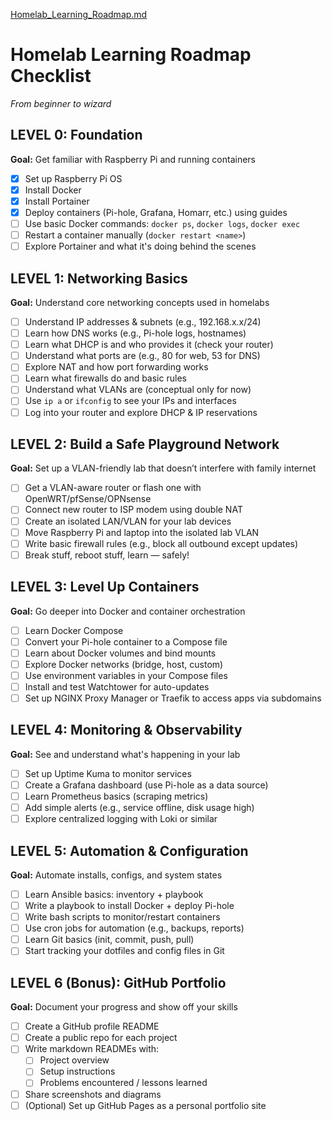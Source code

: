 
[Homelab_Learning_Roadmap.md](https://github.com/user-attachments/files/19797577/Homelab_Learning_Roadmap.md)

# Homelab Learning Roadmap Checklist
*From beginner to wizard*

## LEVEL 0: Foundation
**Goal:** Get familiar with Raspberry Pi and running containers
- [x] Set up Raspberry Pi OS
- [x] Install Docker
- [x] Install Portainer
- [x] Deploy containers (Pi-hole, Grafana, Homarr, etc.) using guides
- [ ] Use basic Docker commands: `docker ps`, `docker logs`, `docker exec`
- [ ] Restart a container manually (`docker restart <name>`)
- [ ] Explore Portainer and what it's doing behind the scenes

## LEVEL 1: Networking Basics
**Goal:** Understand core networking concepts used in homelabs
- [ ] Understand IP addresses & subnets (e.g., 192.168.x.x/24)
- [ ] Learn how DNS works (e.g., Pi-hole logs, hostnames)
- [ ] Learn what DHCP is and who provides it (check your router)
- [ ] Understand what ports are (e.g., 80 for web, 53 for DNS)
- [ ] Explore NAT and how port forwarding works
- [ ] Learn what firewalls do and basic rules
- [ ] Understand what VLANs are (conceptual only for now)
- [ ] Use `ip a` or `ifconfig` to see your IPs and interfaces
- [ ] Log into your router and explore DHCP & IP reservations

## LEVEL 2: Build a Safe Playground Network
**Goal:** Set up a VLAN-friendly lab that doesn’t interfere with family internet
- [ ] Get a VLAN-aware router or flash one with OpenWRT/pfSense/OPNsense
- [ ] Connect new router to ISP modem using double NAT
- [ ] Create an isolated LAN/VLAN for your lab devices
- [ ] Move Raspberry Pi and laptop into the isolated lab VLAN
- [ ] Write basic firewall rules (e.g., block all outbound except updates)
- [ ] Break stuff, reboot stuff, learn — safely!

## LEVEL 3: Level Up Containers
**Goal:** Go deeper into Docker and container orchestration
- [ ] Learn Docker Compose
- [ ] Convert your Pi-hole container to a Compose file
- [ ] Learn about Docker volumes and bind mounts
- [ ] Explore Docker networks (bridge, host, custom)
- [ ] Use environment variables in your Compose files
- [ ] Install and test Watchtower for auto-updates
- [ ] Set up NGINX Proxy Manager or Traefik to access apps via subdomains

## LEVEL 4: Monitoring & Observability
**Goal:** See and understand what's happening in your lab
- [ ] Set up Uptime Kuma to monitor services
- [ ] Create a Grafana dashboard (use Pi-hole as a data source)
- [ ] Learn Prometheus basics (scraping metrics)
- [ ] Add simple alerts (e.g., service offline, disk usage high)
- [ ] Explore centralized logging with Loki or similar

## LEVEL 5: Automation & Configuration
**Goal:** Automate installs, configs, and system states
- [ ] Learn Ansible basics: inventory + playbook
- [ ] Write a playbook to install Docker + deploy Pi-hole
- [ ] Write bash scripts to monitor/restart containers
- [ ] Use cron jobs for automation (e.g., backups, reports)
- [ ] Learn Git basics (init, commit, push, pull)
- [ ] Start tracking your dotfiles and config files in Git

## LEVEL 6 (Bonus): GitHub Portfolio
**Goal:** Document your progress and show off your skills
- [ ] Create a GitHub profile README
- [ ] Create a public repo for each project
- [ ] Write markdown READMEs with:
  - [ ] Project overview
  - [ ] Setup instructions
  - [ ] Problems encountered / lessons learned
- [ ] Share screenshots and diagrams
- [ ] (Optional) Set up GitHub Pages as a personal portfolio site

